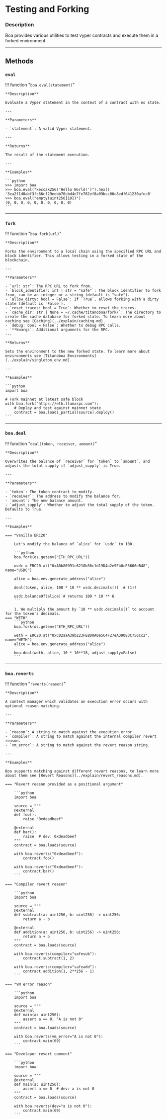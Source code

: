 # Testing and Forking

### Description

Boa provides various utilities to test vyper contracts and execute them in a forked environment.

---

## **Methods**

### `eval`
!!! function "`boa.eval(statement)`"
    <a href="https://github.com/vyperlang/titanoboa/blob/v0.2.4/boa/contracts/vyper/vyper_contract.py#L893-L920" class="source-code-link" target="_blank" rel="noopener"></a>

    **Description**

    Evaluate a Vyper statement in the context of a contract with no state.

    ---

    **Parameters**

    - `statement`: A valid Vyper statement.

    ---

    **Returns**

    The result of the statement execution.

    ---

    **Examples**

    ```python
    >>> import boa
    >>> boa.eval("keccak256('Hello World!')").hex()
    '3ea2f1d0abf3fc66cf29eebb70cbd4e7fe762ef8a09bcc06c8edf641230afec0'
    >>> boa.eval("empty(uint256[10])")
    (0, 0, 0, 0, 0, 0, 0, 0, 0, 0)
    ```

---

### `fork`
!!! function "`boa.fork(url)`"
    <a href="https://github.com/vyperlang/titanoboa/blob/v0.2.4/boa/environment.py#L59-L69" class="source-code-link" target="_blank" rel="noopener"></a>

    **Description**

    Forks the environment to a local chain using the specified RPC URL and block identifier. This allows testing in a forked state of the blockchain.

    ---

    **Parameters**

    - `url: str`: The RPC URL to fork from.
    - `block_identifier: int | str = "safe"`: The block identifier to fork from, can be an integer or a string (default is "safe").
    - `allow_dirty: bool = False`: If `True`, allows forking with a dirty state (default is `False`).
    - `reset_traces: bool = True`: Whether to reset the traces.
    - `cache_dir: str | None = ~/.cache/titanoboa/fork/`: The directory to create the cache database for forked state. To learn more about caching see [Caching](../explain/caching.md).
    - `debug: bool = False`: Whether to debug RPC calls.
    - `**kwargs`: Additional arguments for the RPC.
    ---

    **Returns**

    Sets the environment to the new forked state. To learn more about environments see [Titanoboa Environments](../explain/singleton_env.md).

    ---

    **Examples**

    ```python
    import boa
    
    # Fork mainnet at latest safe block
    with boa.fork("https://eth.llamarpc.com"):
        # Deploy and test against mainnet state
        contract = boa.loads_partial(source).deploy()
    ```


---

### `boa.deal`
!!! function "`deal(token, receiver, amount)`"
    <a href="https://github.com/vyperlang/titanoboa/blob/v0.2.4/boa/dealer.py#L91-L107" class="source-code-link" target="_blank" rel="noopener"></a>

    **Description**

    Overwrites the balance of `receiver` for `token` to `amount`, and adjusts the total supply if `adjust_supply` is True.

    ---

    **Parameters**

    - `token`: The token contract to modify.
    - `receiver`: The address to modify the balance for.
    - `amount`: The new balance amount.
    - `adjust_supply`: Whether to adjust the total supply of the token. Defaults to True.

    ---

    **Examples**

    === "Vanilla ERC20"

        Let's modify the balance of `alice` for `usdc` to 100.

        ```python
        boa.fork(os.getenv("ETH_RPC_URL"))

        usdc = ERC20.at("0xA0b86991c6218b36c1d19D4a2e9Eb0cE3606eB48", name="USDC")

        alice = boa.env.generate_address("alice")

        deal(token, alice, 100 * 10 ** usdc.decimals())  # (1)!

        usdc.balanceOf(alice) # returns 100 * 10 ** 6
        ```

        1. We multiply the amount by `10 ** usdc.decimals()` to account for the token's decimals.
    === "WETH"
        ```python
        boa.fork(os.getenv("ETH_RPC_URL"))
        
        weth = ERC20.at("0xC02aaA39b223FE8D0A0e5C4F27eAD9083C756Cc2", name="WETH")
        alice = boa.env.generate_address("alice")
        
        boa.deal(weth, alice, 10 * 10**18, adjust_supply=False)
        ```



---

### `boa.reverts`
!!! function "`reverts(reason)`"
    <a href="https://github.com/vyperlang/titanoboa/blob/v0.2.4/boa/__init__.py#L99-L106" class="source-code-link" target="_blank" rel="noopener"></a>

    **Description**

    A context manager which validates an execution error occurs with optional reason matching.

    ---

    **Parameters**

    - `reason`: A string to match against the execution error.
    - `compiler`: A string to match against the internal compiler revert reason.
    - `vm_error`: A string to match against the revert reason string.

    ---

    **Examples**

    Boa supports matching against different revert reasons, to learn more about them see [Revert Reasons](../explain/revert_reasons.md).

    === "Revert reason provided as a positional argument"

        ```python
        import boa

        source = """
        @external
        def foo():
            raise "0xdeadbeef"

        @external
        def bar():
            raise  # dev: 0xdeadbeef
        """
        contract = boa.loads(source)

        with boa.reverts("0xdeadbeef"):
            contract.foo()

        with boa.reverts("0xdeadbeef"):
            contract.bar()
        ```

    === "Compiler revert reason"

        ```python
        import boa

        source = """
        @external
        def subtract(a: uint256, b: uint256) -> uint256:
            return a - b

        @external
        def addition(a: uint256, b: uint256) -> uint256:
            return a + b
        """
        contract = boa.loads(source)

        with boa.reverts(compiler="safesub"):
            contract.subtract(1, 2)

        with boa.reverts(compiler="safeadd"):
            contract.addition(1, 2**256 - 1)
        ```

    === "VM error reason"

        ```python
        import boa

        source = """
        @external
        def main(a: uint256):
            assert a == 0, "A is not 0"
        """
        contract = boa.loads(source)

        with boa.reverts(vm_error="A is not 0"):
            contract.main(69)
        ```

    === "Developer revert comment"

        ```python
        import boa

        source = """
        @external
        def main(a: uint256):
            assert a == 0  # dev: a is not 0
        """
        contract = boa.loads(source)

        with boa.reverts(dev="a is not 0"):
            contract.main(69)
        ```
